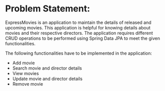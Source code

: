 # Problem Statement:

ExpressMovies is an application to maintain the details of released and upcoming movies. This application is helpful for knowing details about movies and their respective directors. The application requires different CRUD operations to be performed using Spring Data JPA to meet the given functionalities.

The following functionalities have to be implemented in the application:

- Add movie
- Search movie and director details
- View movies
- Update movie and director details
- Remove movie

